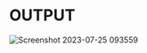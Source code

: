 # OUTPUT
![Screenshot 2023-07-25 093559](https://github.com/iniyasudhan12/vac20/assets/138421003/d4a51fee-b13a-4e29-a1e1-8dfdccf2f097)
